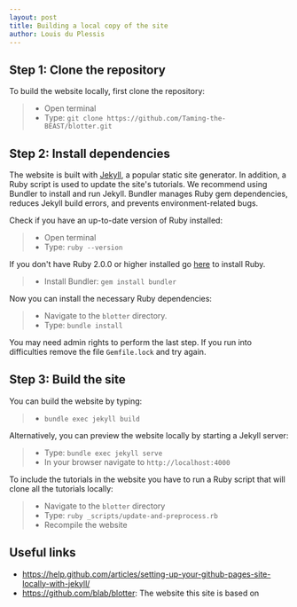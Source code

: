 ```yaml
---
layout: post
title: Building a local copy of the site
author: Louis du Plessis
---
```



## Step 1: Clone the repository

To build the website locally, first clone the repository: 

> - Open terminal 
> - Type: `git clone https://github.com/Taming-the-BEAST/blotter.git`


## Step 2: Install dependencies

The website is built with [Jekyll](http://www.jekyllrb.com), a popular static site generator. In addition, a Ruby script is used to update the site's tutorials.
We recommend using Bundler to install and run Jekyll. Bundler manages Ruby gem dependencies, reduces Jekyll build errors, and prevents environment-related bugs.

Check if you have an up-to-date version of Ruby installed:

> - Open terminal
> - Type: `ruby --version`

If you don't have Ruby 2.0.0 or higher installed go [here](https://www.ruby-lang.org/en/downloads/) to install Ruby.

> - Install Bundler: `gem install bundler`

Now you can install the necessary Ruby dependencies: 

> - Navigate to the `blotter` directory.
> - Type: `bundle install`

You may need admin rights to perform the last step. If you run into difficulties remove the file `Gemfile.lock` and try again.


## Step 3: Build the site

You can build the website by typing:

> - `bundle exec jekyll build`

Alternatively, you can preview the website locally by starting a Jekyll server:

> - Type: `bundle exec jekyll serve`
> - In your browser navigate to `http://localhost:4000`

To include the tutorials in the website you have to run a Ruby script that will clone all the tutorials locally:

> - Navigate to the `blotter` directory
> - Type: `ruby _scripts/update-and-preprocess.rb`
> - Recompile the website

## Useful links

- https://help.github.com/articles/setting-up-your-github-pages-site-locally-with-jekyll/
- https://github.com/blab/blotter: The website this site is based on